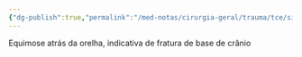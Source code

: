 ```yaml
---
{"dg-publish":true,"permalink":"/med-notas/cirurgia-geral/trauma/tce/sinal-de-battle/","tags":["review"]}
---
```


Equimose atrás da orelha, indicativa de fratura de base de crânio